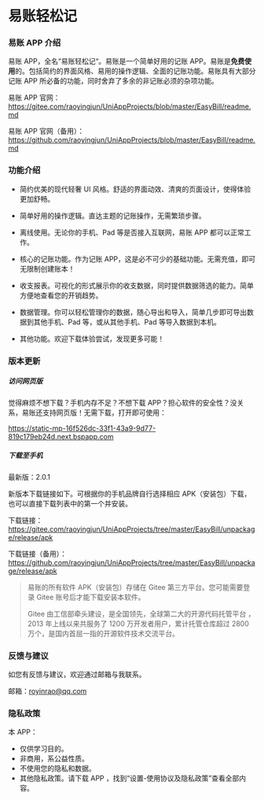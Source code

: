 # 易账轻松记



### 易账 APP 介绍

易账 APP，全名“易账轻松记“。易账是一个简单好用的记账 APP。易账是**免费使用**的。包括简约的界面风格、易用的操作逻辑、全面的记账功能。易账具有大部分记账 APP 所必备的功能，同时舍弃了多余的非记账必须的杂项功能。

易账 APP 官网：https://gitee.com/raoyingjun/UniAppProjects/blob/master/EasyBill/readme.md

易账 APP 官网（备用）：https://github.com/raoyingjun/UniAppProjects/blob/master/EasyBill/readme.md



### 功能介绍

* 简约优美的现代轻奢 UI 风格。舒适的界面动效、清爽的页面设计，使得体验更加舒畅。

* 简单好用的操作逻辑。直达主题的记账操作，无需繁琐步骤。

* 离线使用。无论你的手机、Pad 等是否接入互联网，易账 APP 都可以正常工作。

* 核心的记账功能。作为记账 APP，这是必不可少的基础功能。无需充值，即可无限制创建账本！

* 收支报表。可视化的形式展示你的收支数据，同时提供数据筛选的能力。简单方便地查看您的开销趋势。

* 数据管理。你可以轻松管理你的数据，随心导出和导入，简单几步即可导出数据到其他手机、Pad 等，或从其他手机、Pad 等导入数据到本机。

* 其他功能。欢迎下载体验尝试，发现更多可能！



### 版本更新

##### 访问网页版

觉得麻烦不想下载？手机内存不足？不想下载 APP？担心软件的安全性？没关系，易账还支持网页版！无需下载，打开即可使用：

https://static-mp-16f526dc-33f1-43a9-9d77-819c179eb24d.next.bspapp.com

##### 下载至手机

最新版：2.0.1

新版本下载链接如下。可根据你的手机品牌自行选择相应 APK（安装包）下载，也可以直接下载列表中的第一个并安装。


下载链接：https://gitee.com/raoyingjun/UniAppProjects/tree/master/EasyBill/unpackage/release/apk

下载链接（备用）：https://github.com/raoyingjun/UniAppProjects/tree/master/EasyBill/unpackage/release/apk

> 易账的所有软件 APK（安装包）存储在 Gitee 第三方平台。您可能需要登录 Gitee 账号后才能下载安装本软件。
>
> Gitee 由工信部牵头建设，是全国领先，全球第二大的开源代码托管平台 ，2013 年上线以来共服务了 1200 万开发者用户，累计托管仓库超过 2800 万个，是国内首屈一指的开源软件技术交流平台。



### 反馈与建议

如您有反馈与建议，欢迎通过邮箱与我联系。

邮箱：royinrao@qq.com



### 隐私政策

本 APP：

* 仅供学习目的。
* 非商用，系公益性质。
* 不使用您的隐私和数据。
* 其他隐私政策。请下载 APP ，找到“设置-使用协议及隐私政策”查看全部内容。



